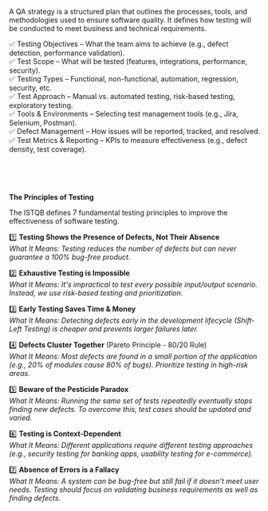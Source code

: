A QA strategy is a structured plan that outlines the processes, tools, and methodologies used to ensure software quality. It defines how testing will be conducted to meet business and technical requirements.

✅ Testing Objectives – What the team aims to achieve (e.g., defect detection, performance validation). <br>
✅ Test Scope – What will be tested (features, integrations, performance, security). <br>
✅ Testing Types – Functional, non-functional, automation, regression, security, etc. <br>
✅ Test Approach – Manual vs. automated testing, risk-based testing, exploratory testing. <br>
✅ Tools & Environments – Selecting test management tools (e.g., Jira, Selenium, Postman). <br>
✅ Defect Management – How issues will be reported, tracked, and resolved.<br>
✅ Test Metrics & Reporting – KPIs to measure effectiveness (e.g., defect density, test coverage).<br>

<br>
<br>
<br>



**The Principles of Testing**

The ISTQB defines 7 fundamental testing principles to improve the effectiveness of software testing.

1️⃣ **Testing Shows the Presence of Defects, Not Their Absence**<br>
*What It Means: Testing reduces the number of defects but can never guarantee a 100% bug-free product.*

2️⃣ **Exhaustive Testing is Impossible**<br>
*What It Means: It's impractical to test every possible input/output scenario. Instead, we use risk-based testing and prioritization.*

3️⃣ **Early Testing Saves Time & Money**<br>
*What It Means: Detecting defects early in the development lifecycle (Shift-Left Testing) is cheaper and prevents larger failures later.*

4️⃣ **Defects Cluster Together** (Pareto Principle - 80/20 Rule)<br>
*What It Means: Most defects are found in a small portion of the application (e.g., 20% of modules cause 80% of bugs). Prioritize testing in high-risk areas.*

5️⃣ **Beware of the Pesticide Paradox**<br>
*What It Means: Running the same set of tests repeatedly eventually stops finding new defects. To overcome this, test cases should be updated and varied.*

6️⃣ **Testing is Context-Dependent**<br>
*What It Means: Different applications require different testing approaches (e.g., security testing for banking apps, usability testing for e-commerce).*

7️⃣ **Absence of Errors is a Fallacy**<br>
*What It Means: A system can be bug-free but still fail if it doesn’t meet user needs. Testing should focus on validating business requirements as well as finding defects.*
